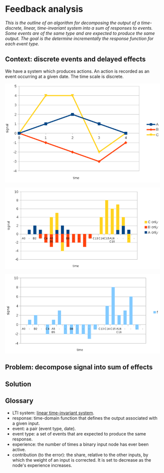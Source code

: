 Feedback analysis
=================

_This is the outline of an algorithm for decomposing the output of a
time-discrete, linear, time-invariant system into a sum of responses
to events. Some events are of the same type and are expected to
produce the same output. The goal is the determine incrementally the
response function for each event type._

Context: discrete events and delayed effects
--------------------------------------------

We have a system which produces actions. An action is recorded as an
event occurring at a given date. The time scale is discrete.

<img src="img/sample-signal-base.png"
     alt="Expected effect of 3 event types">

<img src="img/sample-signal-components.png"
     alt="Reconstruction of a signal from events and their expected effects">

<img src="img/sample-signal.png"
     alt="Reconstructed of signal from expected effects of events">

Problem: decompose signal into sum of effects
---------------------------------------------

Solution
--------

Glossary
--------

* LTI system: [linear time-invariant system](https://en.wikipedia.org/wiki/Linear_time-invariant_theory).
* response: time-domain function that defines the output associated
  with a given input.
* event: a pair (event type, date).
* event type: a set of events that are expected to produce the same
  response.
* experience: the number of times a binary input node has ever been
  active.
* contribution (to the error): the share, relative to the other
  inputs, by which the weight of an input is corrected. It is set to
  decrease as the node's experience increases.

